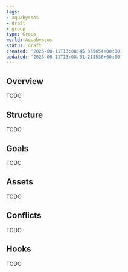 ```yaml
---
tags:
- aquabyssos
- draft
- group
type: Group
world: Aquabyssos
status: draft
created: '2025-08-11T13:08:45.835654+00:00'
updated: '2025-08-11T13:08:51.213536+00:00'
---
```



## Overview

TODO
## Structure

TODO
## Goals

TODO
## Assets

TODO
## Conflicts

TODO
## Hooks

TODO
